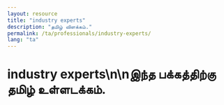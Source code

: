 ```yaml
---
layout: resource
title: "industry experts"
description: "தமிழ் விளக்கம்."
permalink: /ta/professionals/industry-experts/
lang: "ta"
---
```


# industry experts\n\nஇந்த பக்கத்திற்கு தமிழ் உள்ளடக்கம்.
